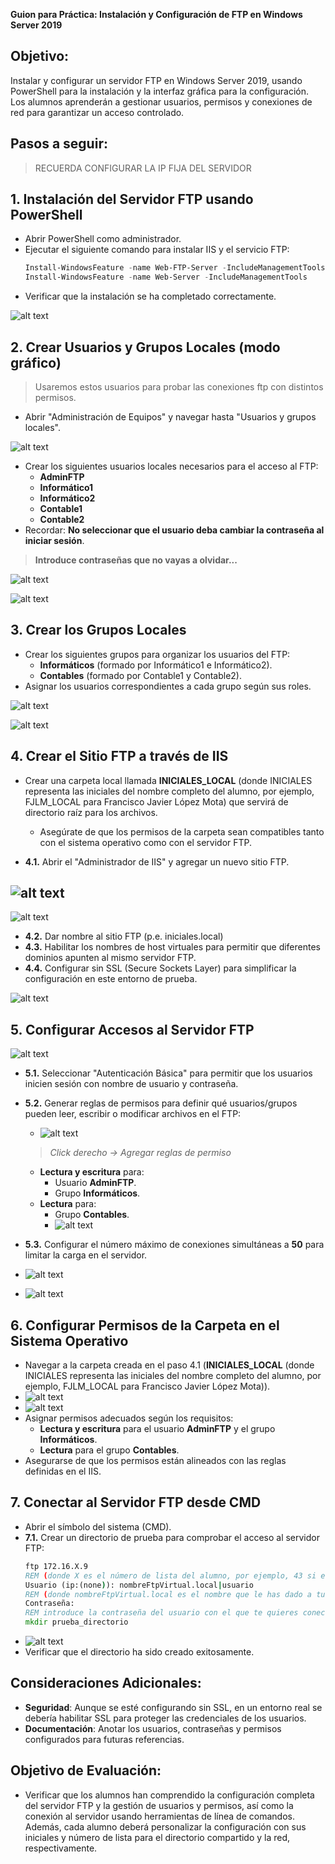 **Guion para Práctica: Instalación y Configuración de FTP en Windows Server 2019**

## Objetivo:
Instalar y configurar un servidor FTP en Windows Server 2019, usando PowerShell para la instalación y la interfaz gráfica para la configuración. Los alumnos aprenderán a gestionar usuarios, permisos y conexiones de red para garantizar un acceso controlado.

## Pasos a seguir:

> RECUERDA CONFIGURAR LA IP FIJA DEL SERVIDOR

## **1. Instalación del Servidor FTP usando PowerShell**
   - Abrir PowerShell como administrador.
   - Ejecutar el siguiente comando para instalar IIS y el servicio FTP:
     ```powershell
     Install-WindowsFeature -name Web-FTP-Server -IncludeManagementTools
     Install-WindowsFeature -name Web-Server -IncludeManagementTools
     ```
   - Verificar que la instalación se ha completado correctamente.
  
  ![alt text](image-5.png)

## **2. Crear Usuarios y Grupos Locales (modo gráfico)**
   > Usaremos estos usuarios para probar las conexiones ftp con distintos permisos.
   - Abrir "Administración de Equipos" y navegar hasta "Usuarios y grupos locales".

![alt text](image-6.png)

   - Crear los siguientes usuarios locales necesarios para el acceso al FTP:
     - **AdminFTP**
     - **Informático1**
     - **Informático2**
     - **Contable1**
     - **Contable2**
   - Recordar: **No seleccionar que el usuario deba cambiar la contraseña al iniciar sesión**.

> **Introduce contraseñas que no vayas a olvidar...**

![alt text](image-22.png)

![alt text](image-23.png)

## **3. Crear los Grupos Locales**
   - Crear los siguientes grupos para organizar los usuarios del FTP:
     - **Informáticos** (formado por Informático1 e Informático2).
     - **Contables** (formado por Contable1 y Contable2).
   - Asignar los usuarios correspondientes a cada grupo según sus roles.

![alt text](image-9.png)

![alt text](image-10.png)

## **4. Crear el Sitio FTP a través de IIS**
   - Crear una carpeta local llamada **INICIALES_LOCAL** (donde INICIALES representa las iniciales del nombre completo del alumno, por ejemplo, FJLM_LOCAL para Francisco Javier López Mota) que servirá de directorio raíz para los archivos.
     - Asegúrate de que los permisos de la carpeta sean compatibles tanto con el sistema operativo como con el servidor FTP.
   
   - **4.1.** Abrir el "Administrador de IIS" y agregar un nuevo sitio FTP.

![alt text](image-11.png)
---
![alt text](image-12.png)
  
   - **4.2.** Dar nombre al sitio FTP (p.e. iniciales.local)
   - **4.3.** Habilitar los nombres de host virtuales para permitir que diferentes dominios apunten al mismo servidor FTP.
   - **4.4.** Configurar sin SSL (Secure Sockets Layer) para simplificar la configuración en este entorno de prueba.

![alt text](image-13.png)

## **5. Configurar Accesos al Servidor FTP**

![alt text](image-14.png)

   - **5.1.** Seleccionar "Autenticación Básica" para permitir que los usuarios inicien sesión con nombre de usuario y contraseña.
   - **5.2.** Generar reglas de permisos para definir qué usuarios/grupos pueden leer, escribir o modificar archivos en el FTP:
       - ![alt text](image-15.png)
  
     > *Click derecho -> Agregar reglas de permiso*

     - **Lectura y escritura** para:
       - Usuario **AdminFTP**.
       - Grupo **Informáticos**.
     - **Lectura** para:
       - Grupo **Contables**.
       - ![alt text](image-24.png)

   - **5.3.** Configurar el número máximo de conexiones simultáneas a **50** para limitar la carga en el servidor.
   - ![alt text](image-17.png)
   - ![alt text](image-18.png)
   

## **6. Configurar Permisos de la Carpeta en el Sistema Operativo**
   - Navegar a la carpeta creada en el paso 4.1 (**INICIALES_LOCAL** (donde INICIALES representa las iniciales del nombre completo del alumno, por ejemplo, FJLM_LOCAL para Francisco Javier López Mota)).
   - ![alt text](image-19.png)
   - ![alt text](image-20.png)
   - Asignar permisos adecuados según los requisitos:
     - **Lectura y escritura** para el usuario **AdminFTP** y el grupo **Informáticos**.
     - **Lectura** para el grupo **Contables**.
   - Asegurarse de que los permisos están alineados con las reglas definidas en el IIS.

## **7. Conectar al Servidor FTP desde CMD**
   - Abrir el símbolo del sistema (CMD).
   - **7.1.** Crear un directorio de prueba para comprobar el acceso al servidor FTP:
     ```cmd
     ftp 172.16.X.9
     REM (donde X es el número de lista del alumno, por ejemplo, 43 si el alumno es el número 43)
     Usuario (ip:(none)): nombreFtpVirtual.local|usuario
     REM (donde nombreFtpVirtual.local es el nombre que le has dado a tu ftp virtual y usuario es el nombre de usuario con el que te quieres conectar)
     Contraseña:
     REM introduce la contraseña del usuario con el que te quieres conectar    
     mkdir prueba_directorio
     ```
   - ![alt text](image-21.png)
   - Verificar que el directorio ha sido creado exitosamente.

## Consideraciones Adicionales:
- **Seguridad**: Aunque se esté configurando sin SSL, en un entorno real se debería habilitar SSL para proteger las credenciales de los usuarios.
- **Documentación**: Anotar los usuarios, contraseñas y permisos configurados para futuras referencias.

## Objetivo de Evaluación:
- Verificar que los alumnos han comprendido la configuración completa del servidor FTP y la gestión de usuarios y permisos, así como la conexión al servidor usando herramientas de línea de comandos. Además, cada alumno deberá personalizar la configuración con sus iniciales y número de lista para el directorio compartido y la red, respectivamente.

